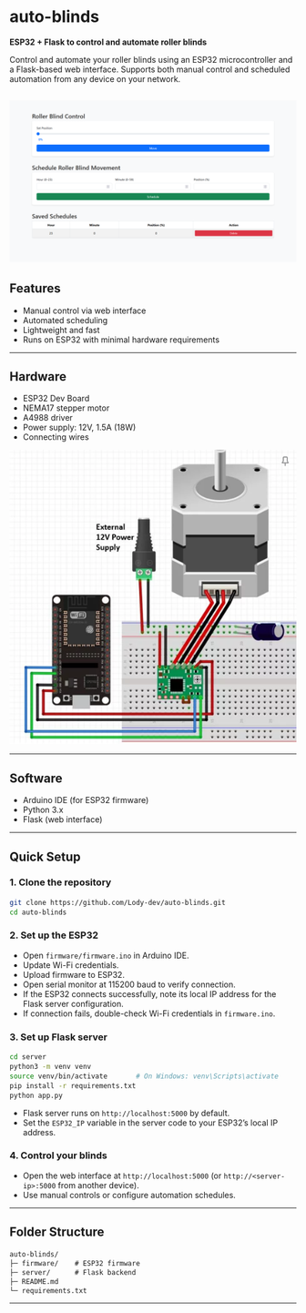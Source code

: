 # auto-blinds

**ESP32 + Flask to control and automate roller blinds**

Control and automate your roller blinds using an ESP32 microcontroller and a Flask-based web interface. Supports both manual control and scheduled automation from any device on your network.

![desktop_ui](images/ui_desktop.png)
---

## Features

- Manual control via web interface
- Automated scheduling
- Lightweight and fast
- Runs on ESP32 with minimal hardware requirements


---

## Hardware

- ESP32 Dev Board
- NEMA17 stepper motor
- A4988 driver
- Power supply: 12V, 1.5A (18W)
- Connecting wires

![ESP32 setup](images/diagram.png)

---
## Software

- Arduino IDE (for ESP32 firmware)
- Python 3.x
- Flask (web interface)

---

## Quick Setup

### 1. Clone the repository
```bash
git clone https://github.com/Lody-dev/auto-blinds.git
cd auto-blinds
```

### 2. Set up the ESP32
- Open `firmware/firmware.ino` in Arduino IDE.  
- Update Wi-Fi credentials.  
- Upload firmware to ESP32.  
- Open serial monitor at 115200 baud to verify connection.  
- If the ESP32 connects successfully, note its local IP address for the Flask server configuration.  
- If connection fails, double-check Wi-Fi credentials in `firmware.ino`.

### 3. Set up Flask server
```bash
cd server
python3 -m venv venv
source venv/bin/activate       # On Windows: venv\Scripts\activate
pip install -r requirements.txt
python app.py
```
- Flask server runs on `http://localhost:5000` by default.  
- Set the `ESP32_IP` variable in the server code to your ESP32’s local IP address.

### 4. Control your blinds
- Open the web interface at `http://localhost:5000` (or `http://<server-ip>:5000` from another device).  
- Use manual controls or configure automation schedules.

---

## Folder Structure

```
auto-blinds/
├─ firmware/    # ESP32 firmware
├─ server/      # Flask backend
├─ README.md
└─ requirements.txt
```

---
